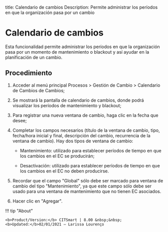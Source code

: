 title: Calendario de cambios
Description: Permite administrar los períodos en que la organización pasa por un cambio
# Calendario de cambios

Esta funcionalidad permite administrar los períodos en que la organización pasa por un momento de mantenimiento o blackout y así ayudar en la planificación de un cambio.

Procedimiento
------------

1.  Acceder al menú principal Procesos \>
    Gestión de Cambio \> Calendario de Cambios de Cambios;

2.  Se mostrará la pantalla de calendario de cambios, donde podrá visualizar los períodos de mantenimiento y blackout;

3.  Para registrar una nueva ventana de cambio, haga clic en la fecha que desee;

4.  Completar los campos necesarios (título de la ventana de cambio, tipo, fecha/hora inicial y final, descripción del cambio, recurrencia     de la ventana de cambio). Hay dos tipos de ventana de cambio:

    -   Mantenimiento: utilizado para establecer períodos de tiempo en que los cambios en el EC se producirán;

    -   Desactivación: utilizado para establecer períodos de tiempo en que los cambios en el EC no deben producirse.

5.  Recordar que el campo "Global" sólo debe ser marcado para ventana de cambio del tipo "Mantenimiento", ya que este campo sólo debe ser     usado para una ventana de mantenimiento que no tienen EC asociados.

6.  Hacer clic en "Agregar".

!!! tip "About"

    <b>Product/Version:</b> CITSmart | 8.00 &nbsp;&nbsp;
    <b>Updated:</b>02/01/2021 – Larissa Lourenço
